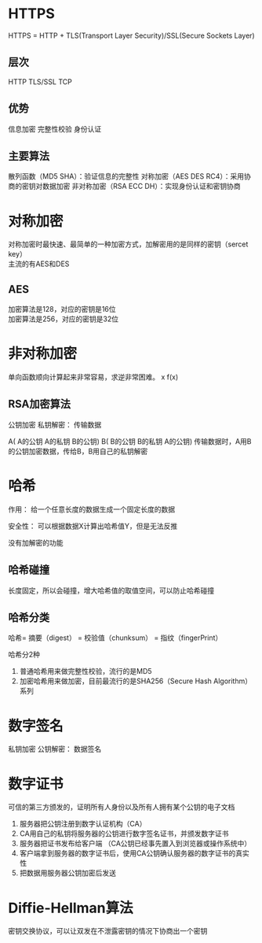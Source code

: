 # HTTPS

HTTPS = HTTP + TLS(Transport Layer Security)/SSL(Secure Sockets Layer)

## 层次

HTTP
TLS/SSL
TCP

## 优势

信息加密
完整性校验
身份认证

## 主要算法
散列函数（MD5 SHA）：验证信息的完整性
对称加密（AES DES RC4）：采用协商的密钥对数据加密
非对称加密（RSA ECC DH）：实现身份认证和密钥协商

# 对称加密
对称加密时最快速、最简单的一种加密方式，加解密用的是同样的密钥（sercet key）  
主流的有AES和DES

## AES

加密算法是128，对应的密钥是16位  
加密算法是256，对应的密钥是32位

# 非对称加密
单向函数顺向计算起来非常容易，求逆非常困难。 x f(x)

## RSA加密算法
公钥加密 私钥解密： 传输数据

A( A的公钥 A的私钥 B的公钥)
B( B的公钥 B的私钥 A的公钥)
传输数据时，A用B的公钥加密数据，传给B，B用自己的私钥解密

# 哈希
作用：
给一个任意长度的数据生成一个固定长度的数据

安全性：
可以根据数据X计算出哈希值Y，但是无法反推

没有加解密的功能

## 哈希碰撞
长度固定，所以会碰撞，增大哈希值的取值空间，可以防止哈希碰撞

## 哈希分类
哈希= 摘要（digest） = 校验值（chunksum） = 指纹（fingerPrint）

哈希分2种
1. 普通哈希用来做完整性校验，流行的是MD5
2. 加密哈希用来做加密，目前最流行的是SHA256（Secure Hash Algorithm）系列

# 数字签名
私钥加密 公钥解密： 数据签名

# 数字证书
可信的第三方颁发的，证明所有人身份以及所有人拥有某个公钥的电子文档

1. 服务器把公钥注册到数字认证机构（CA）
2. CA用自己的私钥将服务器的公钥进行数字签名证书，并颁发数字证书
3. 服务器把证书发布给客户端
（CA公钥已经事先置入到浏览器或操作系统中）
4. 客户端拿到服务器的数字证书后，使用CA公钥确认服务器的数字证书的真实性
5. 把数据用服务器公钥加密后发送

# Diffie-Hellman算法
密钥交换协议，可以让双发在不泄露密钥的情况下协商出一个密钥